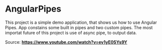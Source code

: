 # AngularPipes

This project is a simple demo application, that shows us how to use Angular Pipes.
App constains some built in pipes and two custom pipes.
The most importat future of this project is use of async pipe, to output data.

Source: **https://www.youtube.com/watch?v=ev1yE0SYs9Y**
